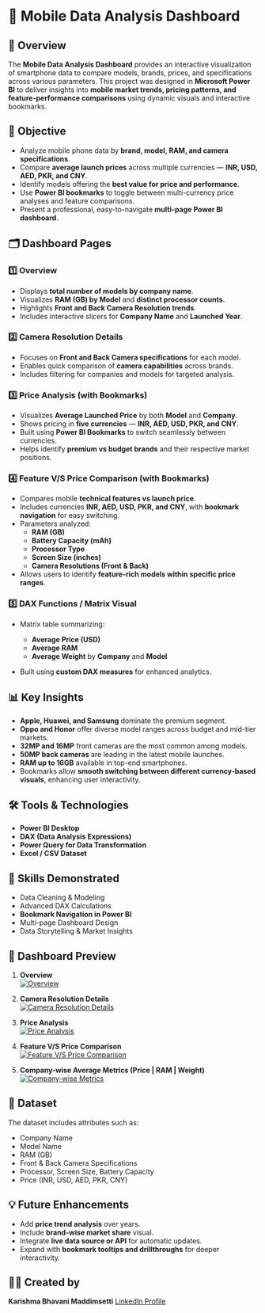 # 📱 Mobile Data Analysis Dashboard 

## 🧭 Overview

The **Mobile Data Analysis Dashboard** provides an interactive visualization of smartphone data to compare models, brands, prices, and specifications across various parameters.
This project was designed in **Microsoft Power BI** to deliver insights into **mobile market trends, pricing patterns, and feature-performance comparisons** using dynamic visuals and interactive bookmarks.


## 🎯 Objective

* Analyze mobile phone data by **brand, model, RAM, and camera specifications**.
* Compare **average launch prices** across multiple currencies — **INR, USD, AED, PKR, and CNY**.
* Identify models offering the **best value for price and performance**.
* Use **Power BI bookmarks** to toggle between multi-currency price analyses and feature comparisons.
* Present a professional, easy-to-navigate **multi-page Power BI dashboard**.



## 🗂️ Dashboard Pages

### 1️⃣ Overview

* Displays **total number of models by company name**.
* Visualizes **RAM (GB) by Model** and **distinct processor counts**.
* Highlights **Front and Back Camera Resolution trends**.
* Includes interactive slicers for **Company Name** and **Launched Year**.


### 2️⃣ Camera Resolution Details

* Focuses on **Front and Back Camera specifications** for each model.
* Enables quick comparison of **camera capabilities** across brands.
* Includes filtering for companies and models for targeted analysis.


### 3️⃣ Price Analysis (with Bookmarks)

* Visualizes **Average Launched Price** by both **Model** and **Company**.
* Shows pricing in **five currencies** — **INR, AED, USD, PKR, and CNY**.
* Built using **Power BI Bookmarks** to switch seamlessly between currencies.
* Helps identify **premium vs budget brands** and their respective market positions.


### 4️⃣ Feature V/S Price Comparison (with Bookmarks)

* Compares mobile **technical features vs launch price**.
* Includes currencies **INR, AED, USD, PKR, and CNY**, with **bookmark navigation** for easy switching.
* Parameters analyzed:
  * **RAM (GB)**
  * **Battery Capacity (mAh)**
  * **Processor Type**
  * **Screen Size (inches)**
  * **Camera Resolutions (Front & Back)**
* Allows users to identify **feature-rich models within specific price ranges**.


### 5️⃣ DAX Functions / Matrix Visual

* Matrix table summarizing:

  * **Average Price (USD)**
  * **Average RAM**
  * **Average Weight** by **Company** and **Model**
* Built using **custom DAX measures** for enhanced analytics.


## 📊 Key Insights

* **Apple, Huawei, and Samsung** dominate the premium segment.
* **Oppo and Honor** offer diverse model ranges across budget and mid-tier markets.
* **32MP and 16MP** front cameras are the most common among models.
* **50MP back cameras** are leading in the latest mobile launches.
* **RAM up to 16GB** available in top-end smartphones.
* Bookmarks allow **smooth switching between different currency-based visuals**, enhancing user interactivity.


## 🛠️ Tools & Technologies

* **Power BI Desktop**
* **DAX (Data Analysis Expressions)**
* **Power Query for Data Transformation**
* **Excel / CSV Dataset**


## 🧩 Skills Demonstrated

* Data Cleaning & Modeling
* Advanced DAX Calculations
* **Bookmark Navigation in Power BI**
* Multi-page Dashboard Design
* Data Storytelling & Market Insights


## 📸 Dashboard Preview

1. **Overview**  
   [![Overview](https://1drv.ms/i/c/0a9c8372bc9e9c41/EaVVqWweLYZEhaiK1_TFSAwBxVTC1NHanfkceHK_zlFhvQ?e=EbmeYw)](https://1drv.ms/i/c/0a9c8372bc9e9c41/EaVVqWweLYZEhaiK1_TFSAwBxVTC1NHanfkceHK_zlFhvQ?e=EbmeYw)

2. **Camera Resolution Details**  
   [![Camera Resolution Details](https://1drv.ms/i/c/0a9c8372bc9e9c41/EZ6PThOvb0lInar52JqTl18BFmiLz9HVL_T1GeggLz_r0w?e=10bwry)](https://1drv.ms/i/c/0a9c8372bc9e9c41/EZ6PThOvb0lInar52JqTl18BFmiLz9HVL_T1GeggLz_r0w?e=10bwry)

3. **Price Analysis**  
   [![Price Analysis](https://1drv.ms/i/c/0a9c8372bc9e9c41/ESGhpVzBeUJIuSq1BeDXK3cB53V2CMzcYj1WWTmJRn4pCQ?e=dzBvHp)](https://1drv.ms/i/c/0a9c8372bc9e9c41/ESGhpVzBeUJIuSq1BeDXK3cB53V2CMzcYj1WWTmJRn4pCQ?e=dzBvHp)

4. **Feature V/S Price Comparison**  
   [![Feature V/S Price Comparison](https://1drv.ms/i/c/0a9c8372bc9e9c41/EeQGVTCWU05GkFXVjRAuTnEBawIlDNib7ghV9h9IJbUR1A?e=vMYuO6)](https://1drv.ms/i/c/0a9c8372bc9e9c41/EeQGVTCWU05GkFXVjRAuTnEBawIlDNib7ghV9h9IJbUR1A?e=vMYuO6)

5. **Company-wise Average Metrics (Price | RAM | Weight)**  
   [![Company-wise Metrics](https://1drv.ms/i/c/0a9c8372bc9e9c41/EUUtV8Wo_tBPjVLOXYc2pgQBPRIG6osA9NpWyAShD1SCPw?e=8NrEWA)](https://1drv.ms/i/c/0a9c8372bc9e9c41/EUUtV8Wo_tBPjVLOXYc2pgQBPRIG6osA9NpWyAShD1SCPw?e=8NrEWA)


## 📁 Dataset

The dataset includes attributes such as:

* Company Name
* Model Name
* RAM (GB)
* Front & Back Camera Specifications
* Processor, Screen Size, Battery Capacity
* Price (INR, USD, AED, PKR, CNY)


## 💡 Future Enhancements

* Add **price trend analysis** over years.
* Include **brand-wise market share** visual.
* Integrate **live data source or API** for automatic updates.
* Expand with **bookmark tooltips and drillthroughs** for deeper interactivity.


## 👩‍💻 Created by

**Karishma Bhavani Maddimsetti**
[LinkedIn Profile](www.linkedin.com/in/karishma-bhavani-maddimsetti-petroleumengineer)

